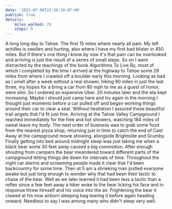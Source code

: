 ```yaml
---
date: '2022-07-08T22:30:10-07:00'
publish: true
details:
    miles_walked: 29
    steps: 0
---
```

A long long day to Tahoe. The first 15 miles where nearly all pain. My left achilles is swollen and hurting, also where I have my first bad blister in 450 miles. But if there's one thing I know by now it's that pain can be overlooked and arriving is just the result of a series of small steps. So on I went distracted by the teachings of the book Algorithms To Live By, most of which I completed by the time I arrived at the highway to Tahoe some 29 miles from where I crawled off a boulder early this morning. Looking as bad as I smell after a week without a real shower, hiking 90 miles in just the last three, my hopes for a bring a car from 80 mph to me as a guest of honor, were slim. So I ordered an expensive Uber. 20 minutes later and the eta kept increasing. Maybe i should just camp here and try again in the morning I thought just moments before a car pulled off and began working things around their car to clear a seat. Without hesitation I assured these beautiful trail angels that I'd fit just fine. Arriving at the Tahoe Valley Campground I reached immediately for the free and hot showers, watching 184 miles of sweat leave my body. The next order of business was to grab some food from the nearest pizza shop, returning just in time to catch the end of Cast Away at the campground movie showing, alongside Brightside and Grumby. Finally getting into bed around midnight sleep was just taking me when a black bear some 30 feet away caused a big commotion. After enough shouting from campers the bear meandered toward different parts of the campground letting things die down for intervals of time. Throughout the night car alarms and screaming people made it clear that I'd been backcountry for some time. Then at 5 am a shrieking man jostled everyone awake but just long enough to wonder why that had been their tactic to chase of the bear. Well as we later learned it had been less a tactic than a reflex since a few feet away a hiker woke to the bear licking his face and in response threw himself and his voice into the air. Frightening the bear it clawed at his now airborn sleeping bag tearing it before again heading onward. Needless to say I was among many who didn't sleep very well.